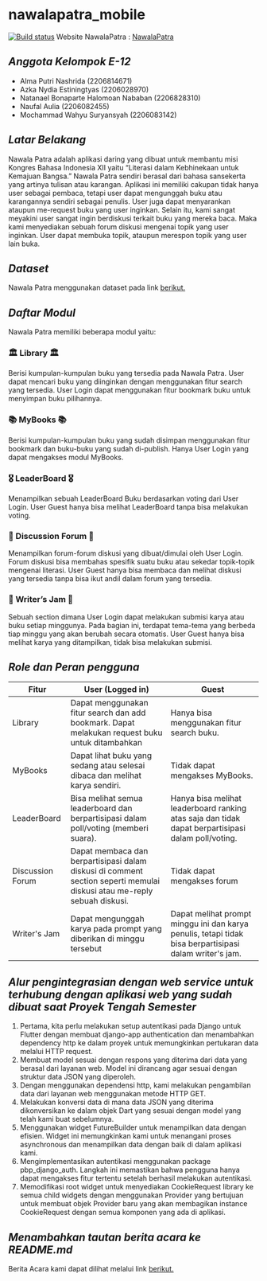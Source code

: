 # nawalapatra_mobile
[![Build status](https://build.appcenter.ms/v0.1/apps/8d981f8f-5d92-4fbb-8b10-f53adcd1601d/branches/main/badge)](https://appcenter.ms)
Website NawalaPatra : [NawalaPatra](https://nawalapatra.pythonanywhere.com/)

## *Anggota Kelompok E-12*

- Alma Putri Nashrida (2206814671)
- Azka Nydia Estiningtyas (2206028970)
- Natanael Bonaparte Halomoan Nababan (2206828310)
- Naufal Aulia (2206082455)
- Mochammad Wahyu Suryansyah (2206083142)


## *Latar Belakang*

Nawala Patra adalah aplikasi daring yang dibuat untuk membantu misi Kongres Bahasa Indonesia XII yaitu “Literasi dalam Kebhinekaan untuk Kemajuan Bangsa.” Nawala Patra sendiri berasal dari bahasa sansekerta yang artinya tulisan atau karangan. Aplikasi ini memiliki cakupan tidak hanya user sebagai pembaca, tetapi user dapat mengunggah buku atau karangannya sendiri sebagai penulis. User juga dapat menyarankan ataupun me-request buku yang user inginkan. Selain itu, kami sangat meyakini user sangat ingin berdiskusi terkait buku yang mereka baca. Maka kami menyediakan sebuah forum diskusi mengenai topik yang user inginkan. User dapat membuka topik, ataupun merespon topik yang user lain buka.


## *Dataset*

Nawala Patra menggunakan dataset pada link [berikut.](https://github.com/uchidalab/book-dataset/blob/master/Task1/book30-listing-test.csv)


## *Daftar Modul*

Nawala Patra memiliki beberapa modul yaitu:

### 🏛️ Library 🏛️
Berisi kumpulan-kumpulan buku yang tersedia pada Nawala Patra. User dapat mencari buku yang diinginkan dengan menggunakan fitur search yang tersedia. User Login dapat menggunakan fitur bookmark buku untuk menyimpan buku pilihannya.


### 📚 MyBooks 📚
Berisi kumpulan-kumpulan buku yang sudah disimpan menggunakan fitur bookmark dan buku-buku yang sudah di-publish. Hanya User Login yang dapat mengakses modul MyBooks.


### 🎖️ LeaderBoard 🎖️
Menampilkan sebuah LeaderBoard Buku berdasarkan voting dari User Login. User Guest hanya bisa melihat LeaderBoard tanpa bisa melakukan voting.


### 🧵 Discussion Forum 🧵
Menampilkan forum-forum diskusi yang dibuat/dimulai oleh User Login. Forum diskusi bisa membahas spesifik suatu buku atau sekedar topik-topik mengenai literasi. User Guest hanya bisa membaca dan melihat diskusi yang tersedia tanpa bisa ikut andil dalam forum yang tersedia. 


### 🧩 Writer’s Jam 🧩
Sebuah section dimana User Login dapat melakukan submisi karya atau buku setiap minggunya. Pada bagian ini, terdapat tema-tema yang berbeda tiap minggu yang akan berubah secara otomatis. User Guest hanya bisa melihat karya yang ditampilkan, tidak bisa melakukan submisi.



## *Role dan Peran pengguna*

| Fitur | User (Logged in) | Guest |
| - | - | - |
| Library |  Dapat menggunakan fitur search dan add bookmark. Dapat melakukan request buku untuk ditambahkan | Hanya bisa menggunakan fitur search buku. |
| MyBooks | Dapat lihat buku yang sedang atau selesai dibaca dan melihat karya sendiri. | Tidak dapat mengakses MyBooks. |
| LeaderBoard | Bisa melihat semua leaderboard dan berpartisipasi dalam poll/voting (memberi suara). | Hanya bisa melihat leaderboard ranking atas saja dan tidak dapat berpartisipasi dalam poll/voting. |
| Discussion Forum | Dapat membaca dan berpartisipasi dalam diskusi di comment section seperti memulai diskusi atau me-reply sebuah diskusi. | Tidak dapat mengakses forum |
| Writer's Jam | Dapat mengunggah karya pada prompt yang diberikan di minggu tersebut | Dapat melihat prompt minggu ini dan karya penulis, tetapi tidak bisa  berpartisipasi dalam writer's jam. |


## *Alur pengintegrasian dengan web service untuk terhubung dengan aplikasi web yang sudah dibuat saat Proyek Tengah Semester*

1. Pertama, kita perlu melakukan setup autentikasi pada Django untuk Flutter dengan membuat django-app authentication dan menambahkan dependency http ke dalam proyek untuk memungkinkan pertukaran data melalui HTTP request.
2. Membuat model sesuai dengan respons yang diterima dari data yang berasal dari layanan web. Model ini dirancang agar sesuai dengan struktur data JSON yang diperoleh.
3. Dengan menggunakan dependensi http, kami melakukan pengambilan data dari layanan web menggunakan metode HTTP GET.
4. Melakukan konversi data di mana data JSON yang diterima dikonversikan ke dalam objek Dart yang sesuai dengan model yang telah kami buat sebelumnya.
5. Menggunakan widget FutureBuilder untuk menampilkan data dengan efisien. Widget ini memungkinkan kami untuk menangani proses asynchronous dan menampilkan data dengan baik di dalam aplikasi kami.
6. Mengimplementasikan autentikasi menggunakan package pbp_django_auth. Langkah ini memastikan bahwa pengguna hanya dapat mengakses fitur tertentu setelah berhasil melakukan autentikasi.
7. Memodifikasi root widget untuk menyediakan CookieRequest library ke semua child widgets dengan menggunakan Provider yang bertujuan untuk membuat objek Provider baru yang akan membagikan instance CookieRequest dengan semua komponen yang ada di aplikasi.


## *Menambahkan tautan berita acara ke README.md*

Berita Acara kami dapat dilihat melalui link [berikut.](https://docs.google.com/spreadsheets/d/1DGLs_WakaCFOlIHw1fgt20vvZ-bWXzsQ/edit?usp=sharing&ouid=105632398927722211424&rtpof=true&sd=true)
